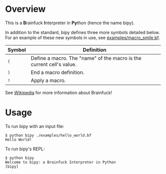 # Overview

This is a **B**rainfuck **I**nterpreter in **Py**thon (hence the name bipy).

In addition to the standard, bipy defines three more symbols detailed below.
For an example of these new symbols in use, see
[examples/macro_smile.bf](examples/macro_smile.bf).

| Symbol | Definition                                                           |
|--------|----------------------------------------------------------------------|
| `(`    | Define a macro. The "name" of the macro is the current cell's value. |
| `)`    | End a macro definition.                                              |
| `!`    | Apply a macro.                                                       |

See [Wikipedia](https://en.wikipedia.org/wiki/Brainfuck) for more information
about Brainfuck!

# Usage

To run bipy with an input file:

```
$ python bipy ./examples/hello_world.bf
Hello World!
```

To run bipy's REPL:

```
$ python bipy
Welcome to bipy: a Brainfuck Interpreter in Python
[bipy] 
```
